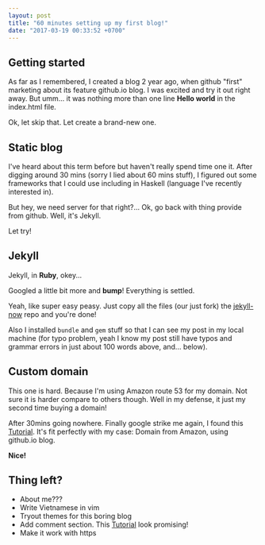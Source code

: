 ```yaml
---
layout: post
title: "60 minutes setting up my first blog!"
date: "2017-03-19 00:33:52 +0700"
---
```



## Getting started
As far as I remembered, I created a blog 2 year ago, when github "first" marketing about its feature github.io blog. I was excited and try it out right away. But umm... it was nothing more than one line __Hello world__ in the index.html file.

Ok, let skip that. Let create a brand-new one.

## Static blog

I've heard about this term before but haven't really spend time one it. After digging around 30 mins (sorry I lied about 60 mins stuff), I figured out some frameworks that I could use including in Haskell (language I've recently interested in).

But hey, we need server for that right?... Ok, go back with thing provide from github. Well, it's Jekyll.

Let try!

## Jekyll
Jekyll, in __Ruby__, okey...

Googled a little bit more and __bump__! Everything is settled.

Yeah, like super easy peasy. Just copy all the files (our just fork) the [jekyll-now](https://github.com/barryclark/jekyll-now) repo and you're done!

Also I installed `bundle` and `gem` stuff so that I can see my post in my local machine (for typo problem, yeah I know my post still have typos and grammar errors in just about 100 words above, and... below).

## Custom domain
This one is hard. Because I'm using Amazon route 53 for my domain. Not sure it is harder compare to others though. Well in my defense, it just my second time buying a domain!

After 30mins going nowhere. Finally google strike me again, I found this [Tutorial](http://sophiafeng.com/technical/2015/02/12/setting-up-custom-domain-name-with-github-pages-and-amazon-route-53/). It's fit perfectly with my case: Domain from Amazon, using github.io blog.

__Nice!__

## Thing left?

- About me???
- Write Vietnamese in vim
- Tryout themes for this boring blog
- Add comment section. This [Tutorial](https://mademistakes.com/articles/jekyll-static-comments/) look promising!
- Make it work with https




